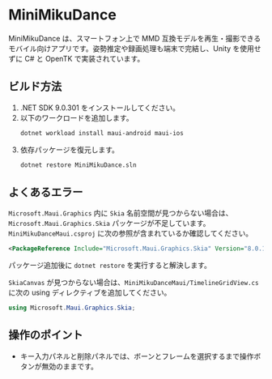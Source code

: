 # MiniMikuDance

MiniMikuDance は、スマートフォン上で MMD 互換モデルを再生・撮影できるモバイル向けアプリです。姿勢推定や録画処理も端末で完結し、Unity を使用せずに C# と OpenTK で実装されています。

## ビルド方法

1. .NET SDK 9.0.301 をインストールしてください。
2. 以下のワークロードを追加します。
   ```bash
   dotnet workload install maui-android maui-ios
   ```
3. 依存パッケージを復元します。
   ```bash
   dotnet restore MiniMikuDance.sln
   ```

## よくあるエラー

`Microsoft.Maui.Graphics` 内に `Skia` 名前空間が見つからない場合は、`Microsoft.Maui.Graphics.Skia` パッケージが不足しています。`MiniMikuDanceMaui.csproj` に次の参照が含まれているか確認してください。
```xml
<PackageReference Include="Microsoft.Maui.Graphics.Skia" Version="8.0.100" />
```
パッケージ追加後に `dotnet restore` を実行すると解決します。

`SkiaCanvas` が見つからない場合は、`MiniMikuDanceMaui/TimelineGridView.cs`
に次の using ディレクティブを追加してください。

```csharp
using Microsoft.Maui.Graphics.Skia;
```

## 操作のポイント

- キー入力パネルと削除パネルでは、ボーンとフレームを選択するまで操作ボタンが無効のままです。
